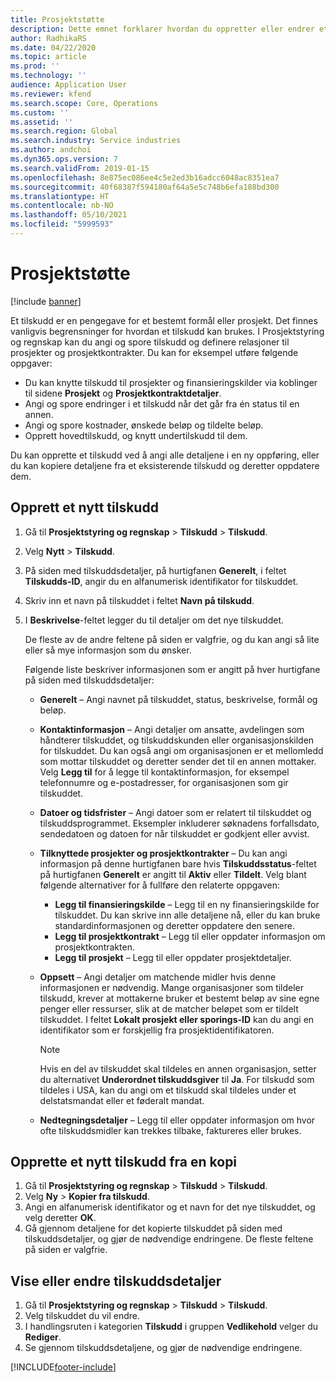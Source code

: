 ```yaml
---
title: Prosjektstøtte
description: Dette emnet forklarer hvordan du oppretter eller endrer et tilskudd.
author: RadhikaRS
ms.date: 04/22/2020
ms.topic: article
ms.prod: ''
ms.technology: ''
audience: Application User
ms.reviewer: kfend
ms.search.scope: Core, Operations
ms.custom: ''
ms.assetid: ''
ms.search.region: Global
ms.search.industry: Service industries
ms.author: andchoi
ms.dyn365.ops.version: 7
ms.search.validFrom: 2019-01-15
ms.openlocfilehash: 8e875ec086ee4c5e2ed3b16adcc6048ac8351ea7
ms.sourcegitcommit: 40f68387f594180af64a5e5c748b6efa188bd300
ms.translationtype: HT
ms.contentlocale: nb-NO
ms.lasthandoff: 05/10/2021
ms.locfileid: "5999593"
---
```

# <a name="project-grants"></a>Prosjektstøtte

[!include [banner](../includes/banner.md)]

Et tilskudd er en pengegave for et bestemt formål eller prosjekt. Det finnes vanligvis begrensninger for hvordan et tilskudd kan brukes. I Prosjektstyring og regnskap kan du angi og spore tilskudd og definere relasjoner til prosjekter og prosjektkontrakter. Du kan for eksempel utføre følgende oppgaver:

- Du kan knytte tilskudd til prosjekter og finansieringskilder via koblinger til sidene **Prosjekt** og **Prosjektkontraktdetaljer**.
- Angi og spore endringer i et tilskudd når det går fra én status til en annen.
- Angi og spore kostnader, ønskede beløp og tildelte beløp.
- Opprett hovedtilskudd, og knytt undertilskudd til dem.

Du kan opprette et tilskudd ved å angi alle detaljene i en ny oppføring, eller du kan kopiere detaljene fra et eksisterende tilskudd og deretter oppdatere dem.

## <a name="create-a-new-grant"></a>Opprett et nytt tilskudd

1. Gå til **Prosjektstyring og regnskap** \> **Tilskudd** \> **Tilskudd**.
2. Velg **Nytt** \> **Tilskudd**.
3. På siden med tilskuddsdetaljer, på hurtigfanen **Generelt**, i feltet **Tilskudds-ID**, angir du en alfanumerisk identifikator for tilskuddet.
4. Skriv inn et navn på tilskuddet i feltet **Navn på tilskudd**.
5. I **Beskrivelse**-feltet legger du til detaljer om det nye tilskuddet.

    De fleste av de andre feltene på siden er valgfrie, og du kan angi så lite eller så mye informasjon som du ønsker.

    Følgende liste beskriver informasjonen som er angitt på hver hurtigfane på siden med tilskuddsdetaljer:

    - **Generelt** – Angi navnet på tilskuddet, status, beskrivelse, formål og beløp.
    - **Kontaktinformasjon** – Angi detaljer om ansatte, avdelingen som håndterer tilskuddet, og tilskuddskunden eller organisasjonskilden for tilskuddet. Du kan også angi om organisasjonen er et mellomledd som mottar tilskuddet og deretter sender det til en annen mottaker. Velg **Legg til** for å legge til kontaktinformasjon, for eksempel telefonnumre og e-postadresser, for organisasjonen som gir tilskuddet.
    - **Datoer og tidsfrister** – Angi datoer som er relatert til tilskuddet og tilskuddsprogrammet. Eksempler inkluderer søknadens forfallsdato, sendedatoen og datoen for når tilskuddet er godkjent eller avvist.
    - **Tilknyttede prosjekter og prosjektkontrakter** – Du kan angi informasjon på denne hurtigfanen bare hvis **Tilskuddsstatus**-feltet på hurtigfanen **Generelt** er angitt til **Aktiv** eller **Tildelt**. Velg blant følgende alternativer for å fullføre den relaterte oppgaven:

        - **Legg til finansieringskilde** – Legg til en ny finansieringskilde for tilskuddet. Du kan skrive inn alle detaljene nå, eller du kan bruke standardinformasjonen og deretter oppdatere den senere.
        - **Legg til prosjektkontrakt** – Legg til eller oppdater informasjon om prosjektkontrakten.
        - **Legg til prosjekt** – Legg til eller oppdater prosjektdetaljer.

    - **Oppsett** – Angi detaljer om matchende midler hvis denne informasjonen er nødvendig. Mange organisasjoner som tildeler tilskudd, krever at mottakerne bruker et bestemt beløp av sine egne penger eller ressurser, slik at de matcher beløpet som er tildelt tilskuddet. I feltet **Lokalt prosjekt eller sporings-ID** kan du angi en identifikator som er forskjellig fra prosjektidentifikatoren.

        > [!NOTE]
        > Hvis en del av tilskuddet skal tildeles en annen organisasjon, setter du alternativet **Underordnet tilskuddsgiver** til **Ja**. For tilskudd som tildeles i USA, kan du angi om et tilskudd skal tildeles under et delstatsmandat eller et føderalt mandat.

    - **Nedtegningsdetaljer** – Legg til eller oppdater informasjon om hvor ofte tilskuddsmidler kan trekkes tilbake, faktureres eller brukes.

## <a name="create-a-new-grant-from-a-copy"></a>Opprette et nytt tilskudd fra en kopi

1. Gå til **Prosjektstyring og regnskap** \> **Tilskudd** \> **Tilskudd**.
2. Velg **Ny** \> **Kopier fra tilskudd**.
3. Angi en alfanumerisk identifikator og et navn for det nye tilskuddet, og velg deretter **OK**.
4. Gå gjennom detaljene for det kopierte tilskuddet på siden med tilskuddsdetaljer, og gjør de nødvendige endringene. De fleste feltene på siden er valgfrie.

## <a name="view-or-modify-grant-details"></a>Vise eller endre tilskuddsdetaljer

1. Gå til **Prosjektstyring og regnskap** \> **Tilskudd** \> **Tilskudd**.
2. Velg tilskuddet du vil endre.
3. I handlingsruten i kategorien **Tilskudd** i gruppen **Vedlikehold** velger du **Rediger**.
4. Se gjennom tilskuddsdetaljene, og gjør de nødvendige endringene.


[!INCLUDE[footer-include](../includes/footer-banner.md)]
